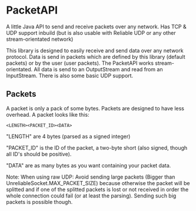 # PacketAPI
A little Java API to send and receive packets over any network. Has TCP &amp; UDP support inbuild (but is also usable with Reliable UDP or any other stream-orientated network)

This library is designed to easily receive and send data over any network protocol. Data is send in packets which
are defined by this library (default packets) or by the user (user packets).
The PacketAPI works stream-orientated. All data is send to an OutputStream and read from an InputStream. There is also some basic UDP support.

Packets
--
A packet is only a pack of some bytes. Packets are designed to have less overhead. A packet looks like this:

	<LENGTH><PACKET_ID><DATA>
	
"LENGTH" are 4 bytes (parsed as a signed integer)

"PACKET_ID" is the ID of the packet, a two-byte short (also signed, though all ID's should be positive).

"DATA" are as many bytes as you want containing your packet data.


Note:
When using raw UDP: Avoid sending large packets (Bigger than UnreliableSocket.MAX_PACKET_SIZE) because otherwise the
packet will be splitted and if one of the splitted packets is lost or not received in order the whole connection
could fail (or at least the parsing). Sending such big packets is possible though.
